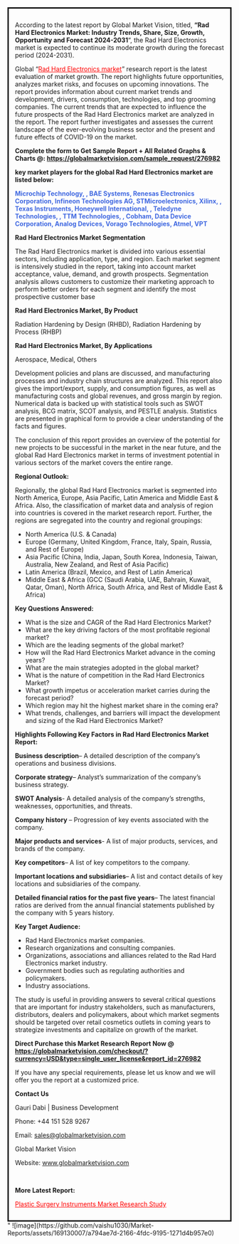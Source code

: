 <div style='border: 3px solid black; padding: 1em;'>

According to the latest report by Global Market Vision, titled, <strong>“Rad Hard Electronics Market: Industry Trends, Share, Size, Growth, Opportunity and Forecast 2024-2031</strong>“, the Rad Hard Electronics market is expected to continue its moderate growth during the forecast period (2024-2031).

Global “<a style='color: #ff0000;' href='https://globalmarketvision.com/reports/global-rad-hard-electronics-market/276982'>Rad Hard Electronics market</a>” research report is the latest evaluation of market growth. The report highlights future opportunities, analyzes market risks, and focuses on upcoming innovations. The report provides information about current market trends and development, drivers, consumption, technologies, and top grooming companies. The current trends that are expected to influence the future prospects of the Rad Hard Electronics market are analyzed in the report. The report further investigates and assesses the current landscape of the ever-evolving business sector and the present and future effects of COVID-19 on the market.

<strong>Complete the form to Get Sample Report + All Related Graphs &amp; Charts @: <a style='color: #ff0000;' href='https://globalmarketvision.com/sample_request/276982?utm_source=linkedinPulse&utm_medium=SN&utm_campaign=SN'><strong>https://globalmarketvision.com/sample_request/276982</strong></a></strong>

<strong>key market players for the global Rad Hard Electronics market are listed below:</strong>

<strong style='color: #4169e1;'>Microchip Technology, , BAE Systems, Renesas Electronics Corporation, Infineon Technologies AG, STMicroelectronics, Xilinx, , Texas Instruments, Honeywell International, , Teledyne Technologies, , TTM Technologies, , Cobham, Data Device Corporation, Analog Devices, Vorago Technologies, Atmel, VPT</strong>

<strong>Rad Hard Electronics Market Segmentation</strong>

The Rad Hard Electronics market is divided into various essential sectors, including application, type, and region. Each market segment is intensively studied in the report, taking into account market acceptance, value, demand, and growth prospects. Segmentation analysis allows customers to customize their marketing approach to perform better orders for each segment and identify the most prospective customer base

<strong>Rad Hard Electronics Market, By Product</strong>

Radiation Hardening by Design (RHBD), Radiation Hardening by Process (RHBP)

<strong>Rad Hard Electronics Market, By Applications</strong>

Aerospace, Medical, Others

Development policies and plans are discussed, and manufacturing processes and industry chain structures are analyzed. This report also gives the import/export, supply, and consumption figures, as well as manufacturing costs and global revenues, and gross margin by region. Numerical data is backed up with statistical tools such as SWOT analysis, BCG matrix, SCOT analysis, and PESTLE analysis. Statistics are presented in graphical form to provide a clear understanding of the facts and figures.

The conclusion of this report provides an overview of the potential for new projects to be successful in the market in the near future, and the global Rad Hard Electronics market in terms of investment potential in various sectors of the market covers the entire range.

<strong>Regional Outlook:</strong>

Regionally, the global Rad Hard Electronics market is segmented into North America, Europe, Asia Pacific, Latin America and Middle East &amp; Africa. Also, the classification of market data and analysis of region into countries is covered in the market research report. Further, the regions are segregated into the country and regional groupings:
<ul>
  <li>North America (U.S. &amp; Canada)</li>
  <li>Europe (Germany, United Kingdom, France, Italy, Spain, Russia, and Rest of Europe)</li>
  <li>Asia Pacific (China, India, Japan, South Korea, Indonesia, Taiwan, Australia, New Zealand, and Rest of Asia Pacific)</li>
  <li>Latin America (Brazil, Mexico, and Rest of Latin America)</li>
  <li>Middle East &amp; Africa (GCC (Saudi Arabia, UAE, Bahrain, Kuwait, Qatar, Oman), North Africa, South Africa, and Rest of Middle East &amp; Africa)</li>
</ul>
<strong>Key Questions Answered:</strong>
<ul>
  <li>What is the size and CAGR of the Rad Hard Electronics Market?</li>
  <li>What are the key driving factors of the most profitable regional market?</li>
  <li>Which are the leading segments of the global market?</li>
  <li>How will the Rad Hard Electronics Market advance in the coming years?</li>
  <li>What are the main strategies adopted in the global market?</li>
  <li>What is the nature of competition in the Rad Hard Electronics Market?</li>
  <li>What growth impetus or acceleration market carries during the forecast period?</li>
  <li>Which region may hit the highest market share in the coming era?</li>
  <li>What trends, challenges, and barriers will impact the development and sizing of the Rad Hard Electronics Market?</li>
</ul>
<strong>Highlights Following Key Factors in Rad Hard Electronics Market Report:</strong>

<strong>Business description</strong>– A detailed description of the company’s operations and business divisions.

<strong>Corporate strategy</strong>– Analyst’s summarization of the company’s business strategy.

<strong>SWOT Analysis</strong>- A detailed analysis of the company’s strengths, weaknesses, opportunities, and threats.

<strong>Company history</strong> – Progression of key events associated with the company.

<strong>Major products and services</strong>- A list of major products, services, and brands of the company.

<strong>Key competitors</strong>– A list of key competitors to the company.

<strong>Important locations and subsidiaries</strong>– A list and contact details of key locations and subsidiaries of the company.

<strong>Detailed financial ratios for the past five years</strong>– The latest financial ratios are derived from the annual financial statements published by the company with 5 years history.

<strong>Key Target Audience:</strong>
<ul>
  <li>Rad Hard Electronics market companies.</li>
  <li>Research organizations and consulting companies.</li>
  <li>Organizations, associations and alliances related to the Rad Hard Electronics market industry.</li>
  <li>Government bodies such as regulating authorities and policymakers.</li>
  <li>Industry associations.</li>
</ul>
The study is useful in providing answers to several critical questions that are important for industry stakeholders, such as manufacturers, distributors, dealers and policymakers, about which market segments should be targeted over retail cosmetics outlets in coming years to strategize investments and capitalize on growth of the market.

<strong>Direct Purchase this Market Research Report Now @ </strong><strong><a style='color: #ff0000;' href='https://globalmarketvision.com/checkout/?currency=USD&type=single_user_license&report_id=276982?utm_source=linkedinPulse&utm_medium=SN&utm_campaign=SN'><strong>https://globalmarketvision.com/checkout/?currency=USD&type=single_user_license&report_id=276982</strong></a></strong>

If you have any special requirements, please let us know and we will offer you the report at a customized price.
<p id='ember58' class='ember-view reader-content-blocks__paragraph'><strong>Contact Us</strong></p>
<p id='ember59' class='ember-view reader-content-blocks__paragraph'>Gauri Dabi | Business Development</p>
<p id='ember60' class='ember-view reader-content-blocks__paragraph'>Phone: +44 151 528 9267</p>
Email: <a href='mailto:sales@globalmarketvision.com'>sales@globalmarketvision.com</a>

Global Market Vision

Website: <a href='http://www.globalmarketvision.com'>www.globalmarketvision.com</a>

&nbsp;

<strong>More Latest Report:</strong>

<a style='color: #ff0000;' href='https://medium.com/@rucharoy818/plastic-surgery-instruments-market-research-study-76dea7588e9e'>Plastic Surgery Instruments Market Research Study</a>

</div>"
![image](https://github.com/vaishu1030/Market-Reports/assets/169130007/a794ae7d-2166-4fdc-9195-1271d4b957e0)
